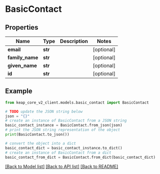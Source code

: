 # BasicContact


## Properties

Name | Type | Description | Notes
------------ | ------------- | ------------- | -------------
**email** | **str** |  | [optional] 
**family_name** | **str** |  | [optional] 
**given_name** | **str** |  | [optional] 
**id** | **str** |  | [optional] 

## Example

```python
from keap_core_v2_client.models.basic_contact import BasicContact

# TODO update the JSON string below
json = "{}"
# create an instance of BasicContact from a JSON string
basic_contact_instance = BasicContact.from_json(json)
# print the JSON string representation of the object
print(BasicContact.to_json())

# convert the object into a dict
basic_contact_dict = basic_contact_instance.to_dict()
# create an instance of BasicContact from a dict
basic_contact_from_dict = BasicContact.from_dict(basic_contact_dict)
```
[[Back to Model list]](../README.md#documentation-for-models) [[Back to API list]](../README.md#documentation-for-api-endpoints) [[Back to README]](../README.md)


